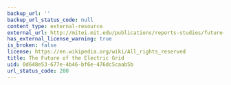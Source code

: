 ```yaml
---
backup_url: ''
backup_url_status_code: null
content_type: external-resource
external_url: http://mitei.mit.edu/publications/reports-studies/future-electric-grid
has_external_license_warning: true
is_broken: false
license: https://en.wikipedia.org/wiki/All_rights_reserved
title: The Future of the Electric Grid
uid: 0d648e53-677e-4b46-bf6e-476dc5caab5b
url_status_code: 200
---
```

